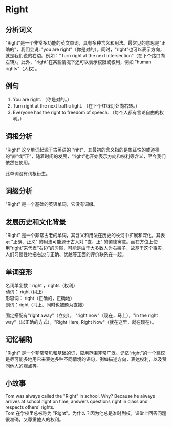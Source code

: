 # Right

## 分析词义

  

"Right"是一个非常多功能的英文单词，具有多种含义和用法。最常见的意思是“正确的”，我们会说: "you are right"（你是对的）。同时，"right"也可以表示方向，就是我们说的右边。例如："Turn right at the next intersection"（在下个路口向右转）。此外，"right"在某些情况下还可以表示权限或权利，例如 "human rights"（人权）。

  

## 例句

  

1.  You are right. （你是对的。）
2.  Turn right at the next traffic light. （在下个红绿灯处向右转。）
3.  Everyone has the right to freedom of speech. （每个人都有言论自由的权利。）

  

## 词根分析

  

"Right" 这个单词起源于古英语的 "riht"，其最初的含义指的是象征性的或道德的“直”或“正”，随着时间的发展，“right”也开始表示方向和权利等含义，至今我们依然在使用。

  

此单词没有词根衍生。

  

## 词缀分析

  

"Right" 是一个基础的英语单词，它没有词缀。

  

## 发展历史和文化背景

  

"Right" 是一个非常古老的单词，其含义和用法在历史的长河中扩展和深化。其表示 "正确、正义" 的用法可能源于古人对 "直、正" 的道德寓意。而在方位上使用“right”来代表“右边”的习惯，可能是由于大多数人为右撇子，故基于这个事实，人们习惯性地把右边与正确、优越等正面的评价联系在一起。

  

## 单词变形

  

名词单复数：right ，rights（权利）  
动词： right (纠正)  
形容词： right（正确的，正确地）  
副词：right（马上、同时也被题为直接）

  

固定搭配有"right away"（立刻）， "right now"（现在，马上），"in the right way"（以正确的方式），"Right Here, Right Now"（就在这里，就在现在）。

  

## 记忆辅助

  

"Right" 是一个非常常见和基础的词，应用范围非常广泛。记忆“right”的一个建议是尽可能多地用它来表达多种不同情境的语句，例如描述方向，表达权利，以及赞同他人的观点等。

  

## 小故事

  

Tom was always called the "Right" in school. Why? Because he always arrives at school right on time, answers questions right in class and respects others' rights.  
Tom 在学校里总被称为 "Right"。为什么？因为他总是准时到校，课堂上回答问题很准确，又尊重他人的权利。
